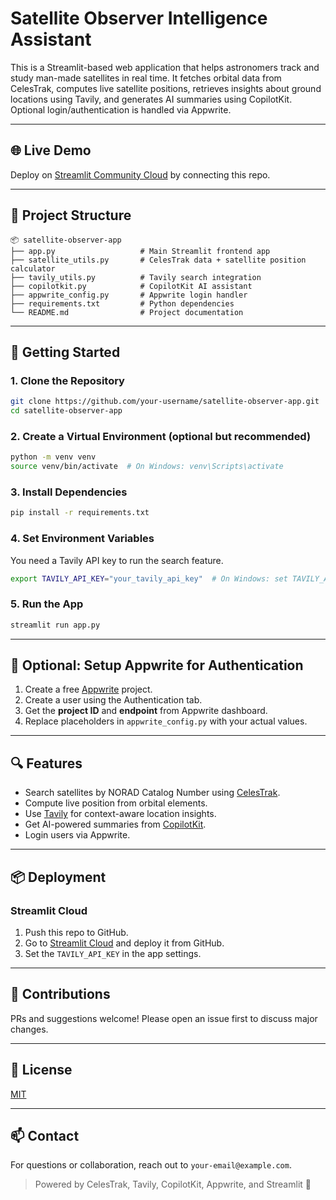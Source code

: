 # Satellite Observer Intelligence Assistant

This is a Streamlit-based web application that helps astronomers track and study man-made satellites in real time. It fetches orbital data from CelesTrak, computes live satellite positions, retrieves insights about ground locations using Tavily, and generates AI summaries using CopilotKit. Optional login/authentication is handled via Appwrite.

---

## 🌐 Live Demo
Deploy on [Streamlit Community Cloud](https://streamlit.io/cloud) by connecting this repo.

---

## 📁 Project Structure
```
📦 satellite-observer-app
├── app.py                   # Main Streamlit frontend app
├── satellite_utils.py       # CelesTrak data + satellite position calculator
├── tavily_utils.py          # Tavily search integration
├── copilotkit.py            # CopilotKit AI assistant
├── appwrite_config.py       # Appwrite login handler
├── requirements.txt         # Python dependencies
└── README.md                # Project documentation
```

---

## 🚀 Getting Started

### 1. Clone the Repository
```bash
git clone https://github.com/your-username/satellite-observer-app.git
cd satellite-observer-app
```

### 2. Create a Virtual Environment (optional but recommended)
```bash
python -m venv venv
source venv/bin/activate  # On Windows: venv\Scripts\activate
```

### 3. Install Dependencies
```bash
pip install -r requirements.txt
```

### 4. Set Environment Variables
You need a Tavily API key to run the search feature.
```bash
export TAVILY_API_KEY="your_tavily_api_key"  # On Windows: set TAVILY_API_KEY=...
```

### 5. Run the App
```bash
streamlit run app.py
```

---

## 🔑 Optional: Setup Appwrite for Authentication
1. Create a free [Appwrite](https://appwrite.io/) project.
2. Create a user using the Authentication tab.
3. Get the **project ID** and **endpoint** from Appwrite dashboard.
4. Replace placeholders in `appwrite_config.py` with your actual values.

---

## 🔍 Features
- Search satellites by NORAD Catalog Number using [CelesTrak](https://celestrak.org/).
- Compute live position from orbital elements.
- Use [Tavily](https://www.tavily.com/) for context-aware location insights.
- Get AI-powered summaries from [CopilotKit](https://www.copilotkit.ai/).
- Login users via Appwrite.

---

## 📦 Deployment
### Streamlit Cloud
1. Push this repo to GitHub.
2. Go to [Streamlit Cloud](https://streamlit.io/cloud) and deploy it from GitHub.
3. Set the `TAVILY_API_KEY` in the app settings.

---

## 🤝 Contributions
PRs and suggestions welcome! Please open an issue first to discuss major changes.

---

## 📄 License
[MIT](LICENSE)

---

## 📫 Contact
For questions or collaboration, reach out to `your-email@example.com`.

> Powered by CelesTrak, Tavily, CopilotKit, Appwrite, and Streamlit 🌌
